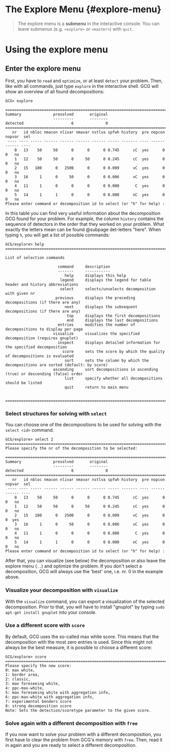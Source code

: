 # The Explore Menu {#explore-menu}
> The explore menu is a **submenu** in the interactive console.
> You can leave submenus (e.g. `<explore>` or `<master>`) with `quit`.

# Using the explore menu
## Enter the explore menu
First, you have to `read` and `optimize`, or at least `detect` your problem. Then, like with all commands, just type `explore` in the interactive shell. GCG will show
an overview of all found decompositions:
```
GCG> explore

==================================================================================
Summary              presolved       original
                     ---------       --------
detected                     6              0
==================================================================================
   nr   id nbloc nmacon nlivar nmavar nstlva spfwh history  pre nopcon nopvar  sel
 ---- ---- ----- ------ ------ ------ ------ ----- ------- ---- ------ ------ ----
    0   13    50     50      0      0      0 0.745      cC  yes      0      0   no
    1   12    50     50      0     50      0 0.245      cC  yes      0      0   no
    2   15   100      0   2500      0      0 0.009      vC  yes      0      0   no
    3   16     1      0     50      0      0 0.006      vC  yes      0      0   no
    4   11     1      0      0      0      0 0.000       C  yes      0      0   no
    5   14     1      1      0      0      0 0.000      nC  yes      0      0   no
Please enter command or decomposition id to select (or "h" for help) :
```
In this table you can find very useful information about the decomposition GCG found
for your problem. For example, the column `history` contains the sequence of detectors
in the order that they worked on your problem. What exactly the letters mean can
be found @subpage det-letters "here".
When typing `h`, you will get a list of possible commands:
```
GCG/explore> help
==================================================================================

List of selection commands

                       command     description
                       -------     -----------
                          help     displays this help
                        legend     displays the legend for table header and history abbreviations
                        select     selects/unselects decomposition with given nr
                      previous     displays the preceding decompositions (if there are any)
                          next     displays the subsequent decompositions (if there are any)
                           top     displays the first decompositions
                           end     displays the last decompositions
                       entries     modifies the number of decompositions to display per page
                     visualize     visualizes the specified decomposition (requires gnuplot)
                       inspect     displays detailed information for the specified decomposition
                         score     sets the score by which the quality of decompositions is evaluated
                          sort     sets the column by which the decompositions are sorted (default: by score)
                     ascending     sort decompositions in ascending (true) or descending (false) order
                          list     specify whether all decompositions should be listed
                          quit     return to main menu


==================================================================================
```

### Select structures for solving with `select`
You can choose one of the decompositions to
be used for solving with the `select <id>` command.
```
GCG/explore> select 2
==================================================================================
Please specify the nr of the decomposition to be selected:

==================================================================================
Summary              presolved       original
                     ---------       --------
detected                     6              0
==================================================================================
   nr   id nbloc nmacon nlivar nmavar nstlva spfwh history  pre nopcon nopvar  sel
 ---- ---- ----- ------ ------ ------ ------ ----- ------- ---- ------ ------ ----
    0   13    50     50      0      0      0 0.745      cC  yes      0      0   no
    1   12    50     50      0     50      0 0.245      cC  yes      0      0   no
    2   15   100      0   2500      0      0 0.009      vC  yes      0      0  yes
    3   16     1      0     50      0      0 0.006      vC  yes      0      0   no
    4   11     1      0      0      0      0 0.000       C  yes      0      0   no
    5   14     1      1      0      0      0 0.000      nC  yes      0      0   no
Please enter command or decomposition id to select (or "h" for help) :

```
After that, you can visualize (see below) the decomposition or also leave the
explore menu (`..`) and optimize the problem. If you don't select a decomposition,
GCG will always use the 'best' one, i.e. nr. 0 in the example above.

### Visualize your decomposition with `visualize`
With the `visualize` command, you can export a visualization of the selected
decomposition. Prior to that, you will have to install "gnuplot" by typing
`sudo apt-get install gnuplot` into your console.

### Use a different score with `score`
By default, GCG uses the so-called max white score. This means that the decomposition with the most zero entries is used. Since this might not always be the best measure, it is possible to choose a different score:
```
GCG/explore> score
==================================================================================
Please specify the new score:
0: max white,
1: border area,
2: classic,
3: max foreseeing white,
4: ppc-max-white,
5: max foreseeing white with aggregation info,
6: ppc-max-white with aggregation info,
7: experimental benders score
8: strong decomposition score
Note: Sets the detection/scoretype parameter to the given score.
```

### Solve again with a different decomposition with `free`
If you now want to solve your problem with a different decomposition, you first have to
clear the problem from GCG's memory with `free`. Then, read it in again and you are ready to select a different decomposition.
